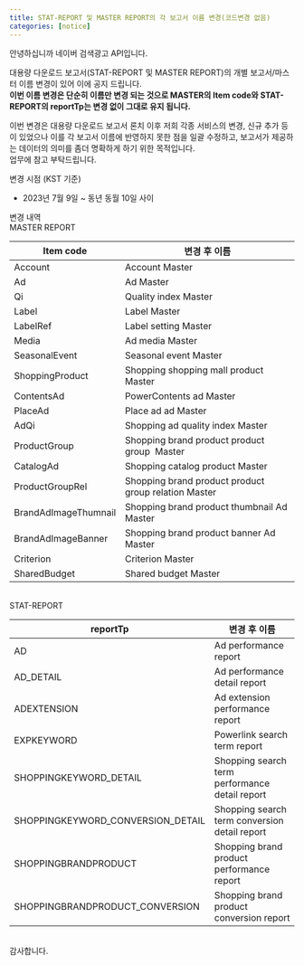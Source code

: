 ```yaml
---
title: STAT-REPORT 및 MASTER REPORT의 각 보고서 이름 변경(코드변경 없음)
categories: [notice]
---
```



안녕하십니까 네이버 검색광고 API입니다. <br>

대용량 다운로드 보고서(STAT-REPORT 및 MASTER REPORT)의 개별 보고서/마스터 이름 변경이 있어 이에 공지 드립니다. <br>
**이번 이름 변경은 단순히 이름만 변경 되는 것으로 MASTER의 Item code와 STAT-REPORT의 reportTp는 변경 없이 그대로 유지 됩니다.** <br>

이번 변경은 대용량 다운로드 보고서 론치 이후 저희 각종 서비스의 변경, 신규 추가 등이 있었으나 이를 각 보고서 이름에 
반영하지 못한 점을 일괄 수정하고, 보고서가 제공하는 데이터의 의미를 좀더 명확하게 하기 위한 목적입니다. <br>
업무에 참고 부탁드립니다. <br>

변경 시점 (KST 기준)<br>
* 2023년 7월 9일 ~ 동년 동월 10일 사이<br>

변경 내역 <br>
MASTER REPORT

Item code | 변경 후 이름
-- | --
Account | Account Master
Ad | Ad Master
Qi | Quality index   Master
Label | Label Master
LabelRef | Label setting   Master
Media | Ad media Master
SeasonalEvent | Seasonal event   Master
ShoppingProduct | Shopping shopping   mall product Master
ContentsAd | PowerContents ad   Master
PlaceAd | Place ad ad Master
AdQi | Shopping ad   quality index Master
ProductGroup | Shopping brand   product product group  Master
CatalogAd | Shopping catalog   product Master
ProductGroupRel | Shopping brand   product product group relation Master
BrandAdImageThumnail | Shopping brand   product thumbnail Ad Master
BrandAdImageBanner | Shopping brand   product banner Ad Master
Criterion | Criterion Master
SharedBudget | Shared budget   Master

<br>
STAT-REPORT<br>

reportTp | 변경 후 이름
-- | --
AD | Ad performance   report
AD_DETAIL | Ad performance   detail report
ADEXTENSION | Ad extension   performance report
EXPKEYWORD | Powerlink search   term report
SHOPPINGKEYWORD_DETAIL | Shopping search   term performance detail report
SHOPPINGKEYWORD_CONVERSION_DETAIL | Shopping search   term conversion detail report
SHOPPINGBRANDPRODUCT | Shopping brand   product performance report
SHOPPINGBRANDPRODUCT_CONVERSION | Shopping brand   product conversion report
<br>
감사합니다. 



